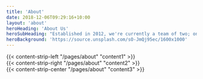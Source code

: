 ```yaml
---
title: 'About'
date: 2018-12-06T09:29:16+10:00
layout: 'about'
heroHeading: 'About Us'
heroSubHeading: "Established in 2012, we're currently a team of two; one Security Software Engineer and one Data Scientist."
heroBackground: 'https://source.unsplash.com/sO-JmQj95ec/1600x1000'
---
```

<!-- markdownlint-disable-file MD033 -->

<div>
{{< content-strip-left "/pages/about" "content1" >}}
</div>
<div>
{{< content-strip-right "/pages/about" "content2" >}}
</div>
<div>
{{< content-strip-center "/pages/about" "content3" >}}
</div>
